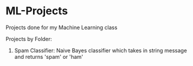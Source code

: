 # ML-Projects
Projects done for my Machine Learning class

Projects by Folder:
1) Spam Classifier: Naive Bayes classifier which takes in string message and returns 'spam' or 'ham'
